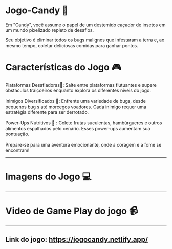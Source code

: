 # Jogo-Candy 🍬

Em "Candy", você assume o papel de um destemido caçador de insetos em um mundo pixelizado repleto de desafios. 

Seu objetivo é eliminar todos os bugs malignos que infestaram a terra e, ao mesmo tempo, coletar deliciosas comidas para ganhar pontos.

# Características do Jogo 🎮

Plataformas Desafiadoras🥖: Salte entre plataformas flutuantes e supere obstáculos traiçoeiros enquanto explora os diferentes níveis do jogo.
<br>
<br>
Inimigos Diversificados 🦇: Enfrente uma variedade de bugs, desde pequenos bug s até morcegos voadores. Cada inimigo requer uma estratégia diferente para ser derrotado.
<br>
<br>
Power-Ups Nutritivos 🍕 : Colete frutas suculentas, hambúrgueres e outros alimentos espalhados pelo cenário. Esses power-ups  aumentam sua pontuação.
<br>
<br>
Prepare-se para uma aventura emocionante, onde a coragem e a fome se encontram! 

<hr>

# Imagens do Jogo 💻
<hr>






# Video de Game Play do jogo 📹


<hr>

## Link do jogo: https://jogocandy.netlify.app/
